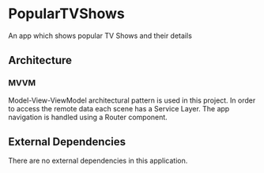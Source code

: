 # PopularTVShows
An app which shows popular TV Shows and their details

## Architecture

### MVVM
Model-View-ViewModel architectural pattern is used in this project.
In order to access the remote data each scene has a Service Layer.
The app navigation is handled using a Router component.

## External Dependencies

There are no external dependencies in this application.
